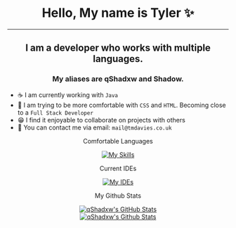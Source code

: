 <h1 align="center">Hello, My name is Tyler ✨</h1>
<hr>
<h2 align="center">I am a developer who works with multiple languages.</h2>
<h3 align="center">My aliases are qShadxw and Shadow.</h3>

- ☕ I am currently working with `Java`
- 📖 I am trying to be more comfortable with `CSS` and `HTML`. Becoming close to a `Full Stack Developer`
- 😁 I find it enjoyable to collaborate on projects with others
- 📧 You can contact me via email: `mail@tmdavies.co.uk`

<div align="center">Comfortable Languages</div>
<div align="center">
    
[![My Skills](https://skillicons.dev/icons?i=java,js,html,css,php,python,lua)](https://www.github.com/qShadxw)

</div>

<div align="center">Current IDEs</div>
<div align="center">

[![My IDEs](https://skillicons.dev/icons?i=idea,vscode)](https://www.github.com/qShadxw)

</div>

<div align="center">My Github Stats</div>
<div align="center">

[![qShadxw's GitHub Stats](https://github-readme-stats.vercel.app/api?username=qshadxw&theme=dark)](https://github.com/qShadxw)<br>
[![qShadxw's Github Stats](https://github-readme-stats.vercel.app/api/top-langs/?username=qShadxw&theme=dark)](https://github.com/qShadxw)

</div>